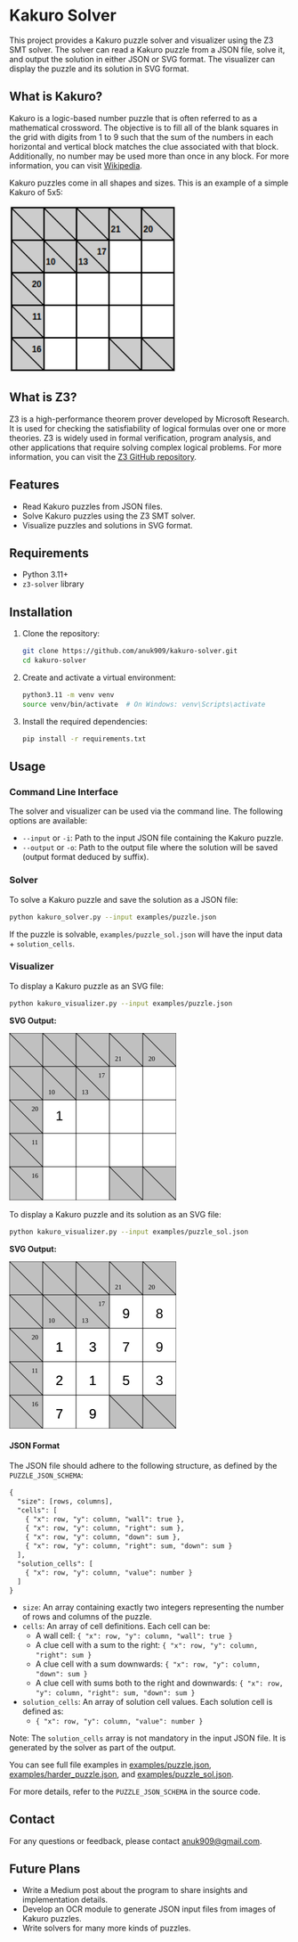 # Kakuro Solver

This project provides a Kakuro puzzle solver and visualizer using the Z3 SMT solver. The solver can read a Kakuro puzzle from a JSON file, solve it, and output the solution in either JSON or SVG format. The visualizer can display the puzzle and its solution in SVG format.

## What is Kakuro?

Kakuro is a logic-based number puzzle that is often referred to as a mathematical crossword. The objective is to fill all of the blank squares in the grid with digits from 1 to 9 such that the sum of the numbers in each horizontal and vertical block matches the clue associated with that block. Additionally, no number may be used more than once in any block. For more information, you can visit [Wikipedia](https://en.wikipedia.org/wiki/Kakuro).

Kakuro puzzles come in all shapes and sizes. This is an example of a simple Kakuro of 5x5:

<img src="examples/5_5_kakuro.png" width="300">

## What is Z3?

Z3 is a high-performance theorem prover developed by Microsoft Research. It is used for checking the satisfiability of logical formulas over one or more theories. Z3 is widely used in formal verification, program analysis, and other applications that require solving complex logical problems. For more information, you can visit the [Z3 GitHub repository](https://github.com/Z3Prover/z3).

## Features

- Read Kakuro puzzles from JSON files.
- Solve Kakuro puzzles using the Z3 SMT solver.
- Visualize puzzles and solutions in SVG format.

## Requirements

- Python 3.11+
- `z3-solver` library

## Installation

1. Clone the repository:

   ```sh
   git clone https://github.com/anuk909/kakuro-solver.git
   cd kakuro-solver
   ```

2. Create and activate a virtual environment:

   ```sh
   python3.11 -m venv venv
   source venv/bin/activate  # On Windows: venv\Scripts\activate
   ```

3. Install the required dependencies:

   ```sh
   pip install -r requirements.txt
   ```

## Usage

### Command Line Interface

The solver and visualizer can be used via the command line. The following options are available:

- `--input` or `-i`: Path to the input JSON file containing the Kakuro puzzle.
- `--output` or `-o`: Path to the output file where the solution will be saved (output format deduced by suffix).

### Solver

To solve a Kakuro puzzle and save the solution as a JSON file:

```sh
python kakuro_solver.py --input examples/puzzle.json
```

If the puzzle is solvable, `examples/puzzle_sol.json` will have the input data + `solution_cells`.

### Visualizer

To display a Kakuro puzzle as an SVG file:

```sh
python kakuro_visualizer.py --input examples/puzzle.json
```

**SVG Output:**

<img src="examples/puzzle.svg" width="300">

To display a Kakuro puzzle and its solution as an SVG file:

```sh
python kakuro_visualizer.py --input examples/puzzle_sol.json
```

**SVG Output:**

<img src="examples/puzzle_sol.svg" width="300">

#### JSON Format

The JSON file should adhere to the following structure, as defined by the `PUZZLE_JSON_SCHEMA`:

```
{
  "size": [rows, columns],
  "cells": [
    { "x": row, "y": column, "wall": true },
    { "x": row, "y": column, "right": sum },
    { "x": row, "y": column, "down": sum },
    { "x": row, "y": column, "right": sum, "down": sum }
  ],
  "solution_cells": [
    { "x": row, "y": column, "value": number }
  ]
}
```

- `size`: An array containing exactly two integers representing the number of rows and columns of the puzzle.
- `cells`: An array of cell definitions. Each cell can be:
  - A wall cell: `{ "x": row, "y": column, "wall": true }`
  - A clue cell with a sum to the right: `{ "x": row, "y": column, "right": sum }`
  - A clue cell with a sum downwards: `{ "x": row, "y": column, "down": sum }`
  - A clue cell with sums both to the right and downwards: `{ "x": row, "y": column, "right": sum, "down": sum }`
- `solution_cells`: An array of solution cell values. Each solution cell is defined as:
  - `{ "x": row, "y": column, "value": number }`

Note: The `solution_cells` array is not mandatory in the input JSON file. It is generated by the solver as part of the output.

You can see full file examples in [examples/puzzle.json](examples/puzzle.json), [examples/harder_puzzle.json](examples/harder_puzzle.json), and [examples/puzzle_sol.json](examples/puzzle_sol.json).

For more details, refer to the `PUZZLE_JSON_SCHEMA` in the source code.

## Contact

For any questions or feedback, please contact [anuk909@gmail.com](mailto:anuk909@gmail.com).

## Future Plans

- Write a Medium post about the program to share insights and implementation details.
- Develop an OCR module to generate JSON input files from images of Kakuro puzzles.
- Write solvers for many more kinds of puzzles.
